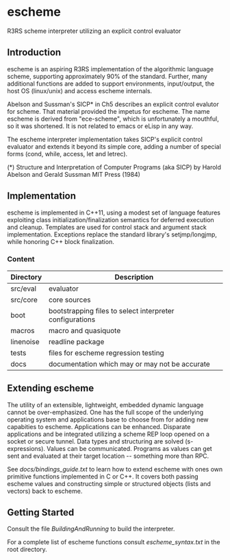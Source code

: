 escheme
=======

R3RS scheme interpreter utilizing an explicit control evaluator

## Introduction

escheme is an aspiring R3RS implementation of the algorithmic language scheme, 
supporting approximately 90% of the standard. Further, many additional 
functions are added to support environments, input/output, the host OS 
(linux/unix) and access escheme internals.

Abelson and Sussman's SICP* in Ch5 describes an explicit control evalutor for 
scheme. That material provided the impetus for escheme. The name escheme is 
derived from "ece-scheme", which is unfortunately a mouthful, so it was 
shortened. It is not related to emacs or eLisp in any way.

The escheme interpreter implementation takes SICP's explicit control 
evaluator and extends it beyond its simple core, adding a number of 
special forms (cond, while, access, let and letrec).

(*) Structure and Interpretation of Computer Programs (aka SICP)
    by Harold Abelson and Gerald Sussman
    MIT Press (1984)

## Implementation 

escheme is implemented in C++11, using a modest set of language features
exploiting class initialization/finalization semantics for deferred execution 
and cleanup. Templates are used for control stack and argument stack 
implementation. Exceptions replace the standard library's setjmp/longjmp, 
while honoring C++ block finalization.

### Content
  
| Directory        | Description                                        |
| ---------------- | ---------------------------------------------------|
|  src/eval    |    evaluator|
|  src/core    |    core sources|
|  boot      | bootstrapping files to select interpreter configurations |
|  macros   |  macro and quasiquote|
|  linenoise|  readline package|
|  tests  |    files for escheme regression testing|
|  docs |      documentation which may or may not be accurate|

## Extending escheme

The utility of an extensible, lightweight, embedded dynamic language cannot be 
over-emphasized. One has the full scope of the underlying operating system and 
applications base to choose from for adding new capabities to escheme. 
Applications can be enhanced. Disparate applications and be integrated 
utilizing a scheme REP loop opened on a socket or secure tunnel. Data types 
and structuring are solved (s-expressions). Values can be communicated. 
Programs as values can get sent and evaluated at their target location -- 
something more than RPC.

See _docs/bindings_guide.txt_ to learn how to extend escheme with ones own 
primitive functions implemented in C or C++. It covers both passing escheme 
values and constructing simple or structured objects (lists and vectors) back 
to escheme.

## Getting Started

Consult the file _BuildingAndRunning_ to build the interpreter.

For a complete list of escheme functions consult _escheme_syntax.txt_ in the 
root directory.



